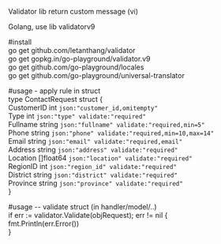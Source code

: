 Validator lib return custom message (vi)

Golang, use lib validatorv9

#install  
go get github.com/letanthang/validator  
go get gopkg.in/go-playground/validator.v9  
go get github.com/go-playground/locales  
go get github.com/go-playground/universal-translator  

#usage - apply rule in struct  
type ContactRequest struct {  
	CustomerID int       `json:"customer_id,omitempty"`  
	Type       int       `json:"type" validate:"required"`  
	Fullname   string    `json:"fullname" validate:"required,min=5"`  
	Phone      string    `json:"phone" validate:"required,min=10,max=14"`  
	Email      string    `json:"email" validate:"required,email"`  
	Address    string    `json:"address" validate:"required"`  
	Location   []float64 `json:"location" validate:"required"`  
	RegionID   int       `json:"region_id" validate:"required"`  
	District   string    `json:"district" validate:"required"`  
	Province   string    `json:"province" validate:"required"`  
}  

#usage -- validate struct (in handler/model/..)  
if err := validator.Validate(objRequest); err != nil {  
  fmt.Println(err.Error())  
}
